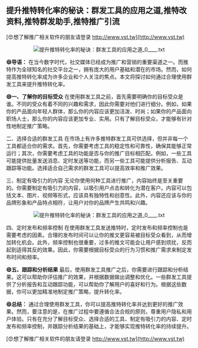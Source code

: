 ## **提升推特转化率的秘诀：群发工具的应用之道,推特改资料,推特群发助手,推特推广引流**

[😍想了解推广相关软件的朋友请登录 http://www.vst.tw](http://www.vst.tw)

 <center><img src="https://vst.tw/MP4/tuiguang/png/6.png" alt="提升推特转化率的秘诀：群发工具的应用之道_0____.txt"></center>

**😄导语：**
在当今数字时代，社交媒体已经成为推广和营销的重要渠道之一。而推特作为全球知名的社交平台之一，拥有庞大的用户基础和潜在的市场。然而，如何提高推特转化率成为许多企业和个人关注的焦点。本文将探讨如何通过合理使用群发工具来提升推特转化率。

**😄一、了解你的目标受众**
在使用群发工具之前，首先需要明确你的目标受众是谁。不同的受众有着不同的兴趣和需求，因此你需要对他们进行细分。例如，如果你的产品面向年轻人群体，那么你的内容应该更加活泼、时尚；如果你的产品面向职场人士，那么你的内容应该更加专业、实用。只有了解目标受众，才能够有针对性地制定推广策略。

二、选择合适的群发工具
在市场上有许多推特群发工具可供选择，但并非每一个工具都适合你的需求。首先，你需要考虑工具的稳定性和可靠性，确保其能够正常运行；其次，你需要考虑工具的功能是否与你的推广目标相匹配。例如，一些工具可能提供批量发送消息、定时发送等功能，而另一些工具可能提供分析报告、互动跟踪等功能。选择适合自己需求的群发工具可以提高效率和推广效果。

三、制定有吸引力的内容
无论你使用何种工具进行推广，内容始终是至关重要的。你需要制定有吸引力的内容，以吸引用户点击和转化为潜在客户。内容可以包括文本、图片、视频等形式，应该具有独特性和创意性。此外，内容还应该与你的品牌形象和产品特点相符，让用户对你的品牌产生共鸣和兴趣。

 <center><img src="https://vst.tw/MP4/tuiguang/png/2.png" alt="提升推特转化率的秘诀：群发工具的应用之道_0____.txt"></center>

四、定时发布和频率控制
在使用群发工具发送推特时，定时发布和频率控制也是需要考虑的因素。合理的发布时间可以让你的推文更容易被目标受众看到，从而增加转化机会。此外，频率控制也很重要，过多的推文可能会让用户感到烦扰，反而起到适得其反的效果。因此，你需要根据目标受众的行为习惯和推广需求来制定发布时间和频率。

**😄五、跟踪和分析结果**
最后，使用群发工具推广之后，你需要进行跟踪和分析结果。这可以帮助你评估推广的效果，并根据数据做出调整和优化。一些群发工具提供了分析报告和互动跟踪功能，可以帮助你了解用户的喜好和行为。根据这些数据，你可以更加精准地制定推广策略，提升转化率。

**😄总结：**
通过合理使用群发工具，你可以提高推特转化率并达到更好的推广效果。然而，要注意的是，在推广过程中要遵循合法合规的原则，尊重用户隐私和用户体验。只有在充分了解目标受众、选择合适的工具、制定有吸引力的内容、定时发布和频率控制，并跟踪分析结果的基础上，才能够实现推特转化率的持续提升。

[😍想了解推广相关软件的朋友请登录 http://www.vst.tw](http://www.vst.tw)



